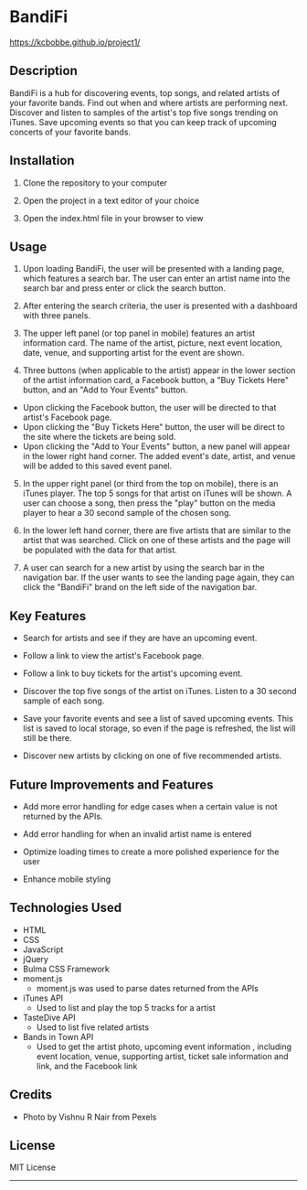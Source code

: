 # BandiFi
https://kcbobbe.github.io/project1/

## Description

BandiFi is a hub for discovering events, top songs, and related artists of your favorite bands. Find out when and where artists are performing next. Discover and listen to samples of the artist's top five songs trending on iTunes. Save upcoming events so that you can keep track of upcoming concerts of your favorite bands.

## Installation

1. Clone the repository to your computer

2. Open the project in a text editor of your choice

3. Open the index.html file in your browser to view

## Usage
1. Upon loading BandiFi, the user will be presented with a landing page, which features a search bar. The user can enter an artist name into the search bar and press enter or click the search button.

2. After entering the search criteria, the user is presented with a dashboard with three panels. 

3. The upper left panel (or top panel in mobile) features an artist information card. The name of the artist, picture, next event location, date, venue, and supporting artist for the event are shown.

4. Three buttons (when applicable to the artist) appear in the lower section of the artist information card, a Facebook button, a "Buy Tickets Here" button, and an "Add to Your Events" button.
* Upon clicking the Facebook button, the user will be directed to that artist's Facebook page.
* Upon clicking the "Buy Tickets Here" button, the user will be direct to the site where the tickets are being sold.
* Upon clicking the "Add to Your Events" button, a new panel will appear in the lower right hand corner. The added event's date, artist, and venue will be added to this saved event panel.

5. In the upper right panel (or third from the top on mobile), there is an iTunes player. The top 5 songs for that artist on iTunes will be shown. A user can choose a song, then press the "play" button on the media player to hear a 30 second sample of the chosen song.

6. In the lower left hand corner, there are five artists that are similar to the artist that was searched. Click on one of these artists and the page will be populated with the data for that artist. 

7. A user can search for a new artist by using the search bar in the navigation bar. If the user wants to see the landing page again, they can click the "BandiFi" brand on the left side of the navigation bar.

## Key Features
* Search for artists and see if they are have an upcoming event.

* Follow a link to view the artist's Facebook page.

* Follow a link to buy tickets for the artist's upcoming event.

* Discover the top five songs of the artist on iTunes. Listen to a 30 second sample of each song.

* Save your favorite events and see a list of  saved upcoming events. This list is saved to local storage, so even if the page is refreshed, the list will still be there.

* Discover new artists by clicking on one of five recommended artists.

## Future Improvements and Features

* Add more error handling for edge cases when a certain value is not returned by the APIs.

* Add error handling for when an invalid artist name is entered

* Optimize loading times to create a more polished experience for the user

* Enhance mobile styling

## Technologies Used

* HTML
* CSS
* JavaScript
* jQuery
* Bulma CSS Framework
* moment.js
  * moment.js was used to parse dates returned from the APIs
* iTunes API
  * Used to list and play the top 5 tracks for a artist
* TasteDive API
  * Used to list five related artists
* Bands in Town API
  * Used to get the artist photo, upcoming event information , including event location, venue, supporting artist, ticket sale information and link, and the Facebook link

## Credits
* Photo by Vishnu R Nair from Pexels

## License
MIT License


---

